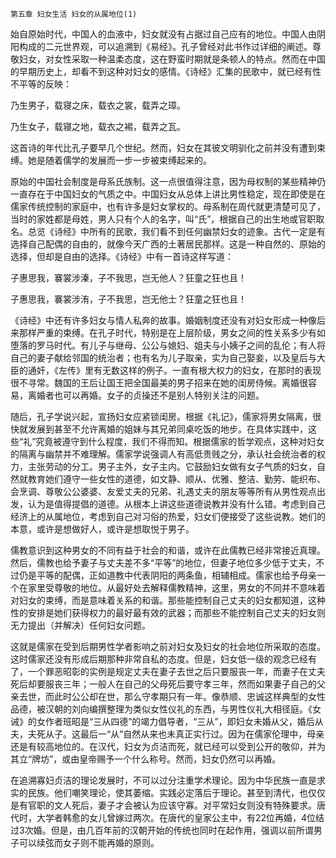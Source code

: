     第五章 妇女生活 妇女的从属地位(1) 

   始自原始时代，中国人的血液中，妇女就没有占据过自己应有的地位。中国人由阴阳构成的二元世界观，可以追溯到《易经》。孔子曾经对此书作过详细的阐述。尊敬妇女，对女性采取一种温柔态度，这在野蛮时期就是条顿人的特点。然而在中国的早期历史上，却看不到这种对妇女的感情。《诗经》汇集的民歌中，就已经有性不平等的反映：

   乃生男子，载寝之床，载衣之裳，载弄之璋。

   乃生女子，载寝之地，载衣之裼，载弄之瓦。

   这首诗的年代比孔子要早几个世纪。然而，妇女在其彼文明驯化之前并没有遭到束缚。她是随着儒学的发展而一步一步被束缚起来的。

   原始的中国社会制度是母系氏族制。这一点很值得注意，因为母权制的某些精神仍一直存在于中国妇女的气质之中。中国妇女从总体上讲比男性稳定，现在即使是在儒家传统控制的家庭中，也有许多是妇女掌权的。母系制在周代就更清楚可见了，当时的家姓都是母姓，男人只有个人的名字，叫“氏”，根据自己的出生地或官职取名。总览《诗经》中所有的民歌，我们看不到任何幽禁妇女的迹象。古代一定是有选择自己配偶的自由的，就像今天广西的土著居民那样。这是一种自然的、原始的选择，但却是自由的选择。《诗经》中有一首诗这样写道：

   子惠思我，褰裳涉溱，子不我思，岂无他人？狂童之狂也且！

   子惠思我，褰裳涉洧，子不我思，岂无他士？狂童之狂也且！

   《诗经》中还有许多妇女与情人私奔的故事。婚姻制度还没有对妇女形成一种像后来那样严重的束缚。在孔子时代，特别是在上层阶级，男女之间的性关系多少有如堕落的罗马时代。有儿子与继母、公公与媳妇、姐夫与小姨子之间的乱伦；有人将自己的妻子献给邻国的统治者；也有名为儿子取亲，实为自己娶妾，以及皇后与大臣的通奸，《左传》里有无数这样的例子。一直有根大权力的妇女，在那时的表现很不寻常。魏国的王后让国王把全国最美的男子招来在她的闺房侍候。离婚很容易，离婚者也可以再婚。女子的贞操还不是别人特别关注的问题。

   随后，孔子学说兴起，宣扬妇女应紧锁闺房。根据《礼记》，儒家将男女隔离，很快就发展到甚至不允许离婚的姐妹与其兄弟同桌吃饭的地步。在具体实践中，这些“礼”究竟被遵守到什么程度，我们不得而知。根据儒家的哲学观点，这种对妇女的隔离与幽禁并不难理解。儒家学说强调人有高低贵贱之分，承认社会统治者的权力，主张劳动的分工。男子主外，女子主内。它鼓励妇女做有女子气质的妇女，自然就教育她们遵守一些女性的道德，如文静、顺从、优雅、整洁、勤劳、能织布、会烹调、尊敬公公婆婆、友爱丈夫的兄弟、礼遇丈夫的朋友等等所有从男性观点出发，认为是值得提倡的道德。从根本上讲这些道德说教并没有什么错。考虑到自己经济上的从属地位，考虑到自己对习俗的热爱，妇女们便接受了这些说教。她们的本意，或许是想做好人，或许是想取悦于男子。

   儒教意识到这种男女的不同有益于社会的和谐，或许在此儒教已经非常接近真理。然后，儒教也给予妻子与丈夫差不多“平等”的地位，但妻子地位多少低于丈夫，不过仍是平等的配偶，正如道教中代表阴阳的两条鱼，相辅相成。儒家也给予母亲一个在家里受尊敬的地位。从最好处去解释儒教精神，这里，男女的不同并不意味着对妇女的束缚，而是意味着关系的和谐。那些能控制自己丈夫的妇女都知道，这种性的安排是她们获得权力的最好最有效的武器；而那些不能控制自己丈夫的妇女则无力提出（并解决）任何妇女问题。

   这就是儒家在受到后期男性学者影响之前对妇女及妇女的社会地位所采取的态度。这时儒家还没有形成后期那种非常自私的态度。但是，妇女低一级的观念已经有了，一个罪恶昭彰的实例是规定丈夫在妻子去世之后只要服丧一年，而妻子在丈夫死后却要服丧三年；一般人在自己的父母死后要守孝三年，然而如果妻子自己的父亲去世，而此时公公却在世，那么守孝期只有一年。像恭顺、忠诚这样典型的女性品德，被汉朝的刘向编撰整理为类似女性仪礼的东西，与男性仪礼大相径庭。《女诫》的女作者班昭是“三从四德”的竭力倡导者，“三从”，即妇女未婚从父，婚后从夫，夫死从子。这最后一“从”自然从来也未真正实行过。因为在儒家伦理中，母亲还是有较高地位的。在汉代，妇女为贞洁而死，就已经可以受到公开的敬仰，并为其立“牌坊”，或由皇帝赐予一个什么称号。然而，妇女仍然可以再婚。

   在追溯寡妇贞洁的理论发展时，不可以过分注重学术理论。因为中华民族一直是求实的民族。他们嘲笑理论，使其萎缩。实践必定落后于理论。甚至到清代，也仅仅是有官职的文人死后，妻子才会被认为应该守寡。对平常妇女则没有特殊要求。唐代时，大学者韩愈的女儿曾嫁过两次。在唐代的皇家公主中，有22位再婚，4位结过3次婚。但是，由几百年前的汉朝开始的传统也同时在起作用，强调以前所谓男子可以续弦而女子则不能再婚的原则。

